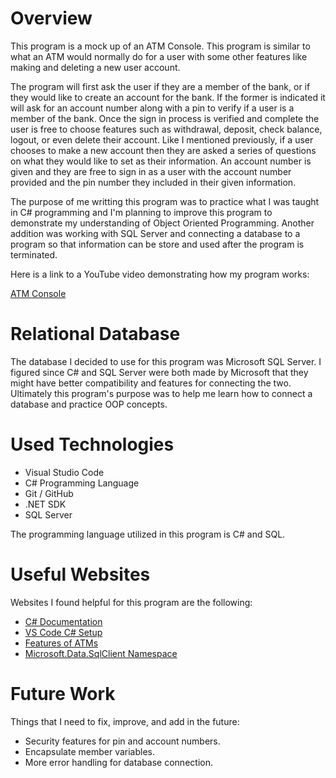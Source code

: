 # Overview

This program is a mock up of an ATM Console. This program is similar to what an ATM would normally do for a user with some other features like making and deleting a new user account.


The program will first ask the user if they are a member of the bank, or if they would like to create an account for the bank. If the former is indicated it will ask for an account number along with a pin to verify if a user is a member of the bank. Once the sign in process is verified and complete the user is free to choose features such as withdrawal, deposit, check balance, logout, or even delete their account. Like I mentioned previously, if a user chooses to make a new account then they are asked a series of questions on what they would like to set as their information. An account number is given and they are free to sign in as a user with the account number provided and the pin number they included in their given information. 

The purpose of me writting this program was to practice what I was taught in C# programming and I'm planning to improve this program to demonstrate my understanding of Object Oriented Programming. Another addition was working with SQL Server and connecting a database to a program so that information can be store and used after the program is terminated.

Here is a link to a YouTube video demonstrating how my program works:

[ATM Console](https://youtu.be/1cQGsz1gQ5o)

# Relational Database

The database I decided to use for this program was Microsoft SQL Server. I figured since C# and SQL Server were both made by Microsoft that they might have better compatibility and features for connecting the two. Ultimately this program's purpose was to help me learn how to connect a database and practice OOP concepts.

# Used Technologies

* Visual Studio Code
* C# Programming Language
* Git / GitHub
* .NET SDK
* SQL Server

The programming language utilized in this program is C# and SQL. 

# Useful Websites

Websites I found helpful for this program are the following:

- [C# Documentation](https://learn.microsoft.com/en-us/dotnet/csharp/tour-of-csharp/)
- [VS Code C# Setup](https://code.visualstudio.com/docs/csharp/get-started)
- [Features of ATMs](https://unacademy.com/content/bank-exam/study-material/general-awareness/features-of-an-atm/)
- [Microsoft.Data.SqlClient Namespace](https://learn.microsoft.com/en-us/sql/connect/ado-net/introduction-microsoft-data-sqlclient-namespace?view=sql-server-ver16)

# Future Work

Things that I need to fix, improve, and add in the future:

- Security features for pin and account numbers.
- Encapsulate member variables.
- More error handling for database connection.